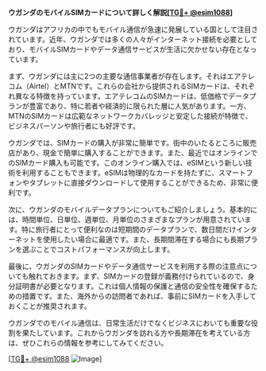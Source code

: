 **ウガンダのモバイルSIMカードについて詳しく解説[[TG💪+ @esim1088](https://t.me/s/esim1088)]**

ウガンダはアフリカの中でもモバイル通信が急速に発展している国として注目されています。近年、ウガンダでは多くの人々がインターネット接続を必要としており、モバイルSIMカードやデータ通信サービスが生活に欠かせない存在となっています。

まず、ウガンダには主に2つの主要な通信事業者が存在します。それはエアテレコム（Airtel）とMTNです。これらの会社から提供されるSIMカードは、それぞれ異なる特徴を持っています。エアテレコムのSIMカードは、低価格でデータプランが豊富であり、特に若者や経済的に限られた層に人気があります。一方、MTNのSIMカードは広範なネットワークカバレッジと安定した接続が特徴で、ビジネスパーソンや旅行者にも好評です。

ウガンダでは、SIMカードの購入が非常に簡単です。街中のいたるところに販売店があり、現金で簡単に購入することができます。また、最近ではオンラインでのSIMカード購入も可能です。このオンライン購入では、eSIMという新しい技術を利用することもできます。eSIMは物理的なカードを持たずに、スマートフォンやタブレットに直接ダウンロードして使用することができるため、非常に便利です。

次に、ウガンダのモバイルデータプランについてもご紹介しましょう。基本的には、時間単位、日単位、週単位、月単位のさまざまなプランが用意されています。特に旅行者にとって便利なのは短期間のデータプランで、数日間だけインターネットを使用したい場合に最適です。また、長期間滞在する場合にも長期プランを選ぶことでコストパフォーマンスが向上します。

最後に、ウガンダのSIMカードやデータ通信サービスを利用する際の注意点についても触れておきます。まず、SIMカードの登録が義務付けられているので、身分証明書が必要となります。これは個人情報の保護と通信の安全性を確保するための措置です。また、海外からの訪問者であれば、事前にSIMカードを入手しておくことが推奨されます。

ウガンダでのモバイル通信は、日常生活だけでなくビジネスにおいても重要な役割を果たしています。これからウガンダを訪れる方や長期滞在を考えている方は、ぜひこれらの情報を参考にしてみてください。

[[TG💪+ @esim1088](https://t.me/s/esim1088) ![Image](https://i.postimg.cc/Y0z9fWf4/image.png)]